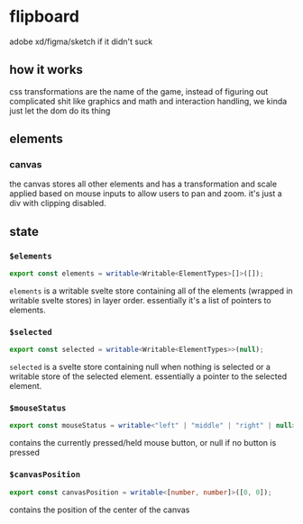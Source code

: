 # flipboard

adobe xd/figma/sketch if it didn't suck

## how it works
css transformations are the name of the game, instead of figuring out complicated shit like graphics and math and interaction handling, we kinda just let the dom do its thing

## elements

### canvas
the canvas stores all other elements and has a transformation and scale applied based on mouse inputs to allow users to pan and zoom. it's just a div with clipping disabled.

## state

### `$elements`
```ts
export const elements = writable<Writable<ElementTypes>[]>([]);
```
`elements` is a writable svelte store containing all of the elements (wrapped in writable svelte stores) in layer order. essentially it's a list of pointers to elements.

### `$selected`
```ts
export const selected = writable<Writable<ElementTypes>>(null);
```

`selected` is a svelte store containing null when nothing is selected or a writable store of the selected element. essentially a pointer to the selected element.

### `$mouseStatus`

```ts
export const mouseStatus = writable<"left" | "middle" | "right" | null>(null);
```

contains the currently pressed/held mouse button, or null if no button is pressed

### `$canvasPosition`
```ts
export const canvasPosition = writable<[number, number]>([0, 0]);
```

contains the position of the center of the canvas